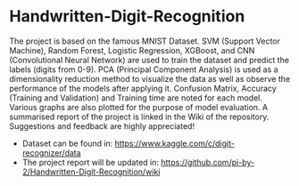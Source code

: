# Handwritten-Digit-Recognition
The project is based on the famous MNIST Dataset. SVM (Support Vector Machine), Random Forest, Logistic Regression, XGBoost, and CNN (Convolutional Neural Network) are used to train the dataset and predict the labels (digits from 0-9). PCA (Principal Component Analysis) is used as a dimensionality reduction method to visualize the data as well as observe the performance of the models after applying it. Confusion Matrix, Accuracy (Training and Validation) and Training time are noted for each model. Various graphs are also plotted for the purpose of model evaluation. A summarised report of the project is linked in the Wiki of the repository. Suggestions and feedback are highly appreciated!
- Dataset can be found in: https://www.kaggle.com/c/digit-recognizer/data
- The project report will be updated in: https://github.com/pi-by-2/Handwritten-Digit-Recognition/wiki

